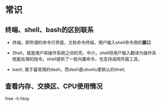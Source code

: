 # 常识

## 终端、shell、bash的区别联系
- 终端，即所谓的命令行界面，又称命令终端，用户输入shell命令用的**窗口** 

- Shell，就是用户和操作系统之间的壳，中介。shell将用户输入翻译为操作系统能处理的指令。shell提供了一些内置命令，也支持调用外面工具。 

- bash, 属于最常用的dash，而dash是ubuntu里默认的shell;  


## 查看内存、交换区、CPU使用情况
free -h 
htop
